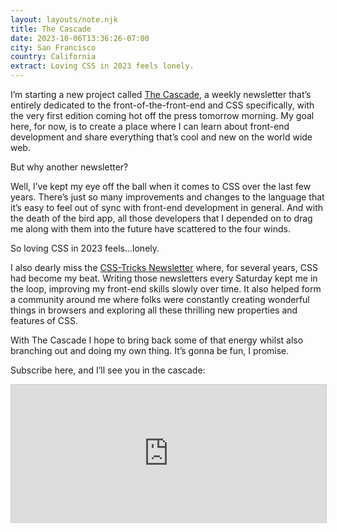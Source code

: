 ```yaml
---
layout: layouts/note.njk
title: The Cascade
date: 2023-10-06T13:36:26-07:00
city: San Francisco
country: California
extract: Loving CSS in 2023 feels lonely.
---
```


I’m starting a new project called [The Cascade](https://robinrendle.com/the-cascade/), a weekly newsletter that’s entirely dedicated to the front-of-the-front-end and CSS specifically, with the very first edition coming hot off the press tomorrow morning. My goal here, for now, is to create a place where I can learn about front-end development and share everything that’s cool and new on the world wide web.

But why another newsletter?

Well, I’ve kept my eye off the ball when it comes to CSS over the last few years. There’s just so many improvements and changes to the language that it’s easy to feel out of sync with front-end development in general. And with the death of the bird app, all those developers that I depended on to drag me along with them into the future have scattered to the four winds.

So loving CSS in 2023 feels...lonely.

I also dearly miss the [CSS-Tricks Newsletter](https://css-tricks.com/newsletters/) where, for several years, CSS had become my beat. Writing those newsletters every Saturday kept me in the loop, improving my front-end skills slowly over time. It also helped form a community around me where folks were constantly creating wonderful things in browsers and exploring all these thrilling new properties and features of CSS.

With The Cascade I hope to bring back some of that energy whilst also branching out and doing my own thing. It’s gonna be fun, I promise.

Subscribe here, and I’ll see you in the cascade:

<iframe
scrolling="no"
style="width:100%!important;height:220px;border:1px #ccc solid !important"
src="https://buttondown.email/cascade?as_embed=true"
></iframe><br /><br />
